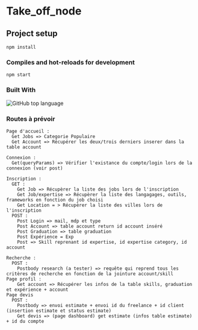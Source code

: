# Take_off_node

## Project setup

```
npm install
```
### Compiles and hot-reloads for development

```
npm start
```
### Built With
![GitHub top language](https://img.shields.io/github/languages/top/Nyaraa-2/take_off_node)


### Routes à prévoir 
```
Page d'accueil : 
  Get Jobs => Categorie Populaire 
  Get Account => Récupérer les deux/trois derniers inserer dans la table account

Connexion :
  Get(queryParams) => Vérifier l'existance du compte/login lors de la connexion (voir post)

Inscription : 
  GET : 
    Get Job => Récupèrer la liste des jobs lors de l'inscription
    Get Job/expertise => Récupèrer la liste des langagages, outils, frameworks en fonction du job choisi
    Get Location = > Récupèrer la liste des villes lors de l'inscription
  POST :
    Post Login => mail, mdp et type 
    Post Account => table account return id account inséré
    Post Graduation => table graduation
    Post Expérience = Exp
    Post => Skill reprenant id expertise, id expertise category, id account

Recherche : 
  POST : 
    Postbody research (a tester) => requête qui reprend tous les critères de recherche en fonction de la jointure account/skill
Page profil :
    Get account => Récupérer les infos de la table skills, graduation et expérience + account
Page devis 
  POST : 
    Postbody => envoi estimate + envoi id du freelance + id client (insertion estimate et status estimate)
    Get devis => (page dashboard) get estimate (infos table estimate) + id du compte
  
```
